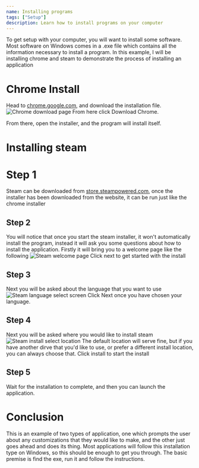 ```yaml
---
name: Installing programs
tags: ["Setup"]
description: Learn how to install programs on your computer
---
```

To get setup with your computer, you will want to install some software. Most software on Windows comes in a .exe file
which contains all the information necessary to install a program. In this example, I will be installing chrome and steam
to demonstrate the process of installing an application

# Chrome Install
Head to [chrome.google.com](https://chrome.google.com), and download the installation file.
![Chrome download page](/tutorial-assets/install-programs/download-chrome.png)
From here click Download Chrome.

From there, open the installer, and the program will install itself.

# Installing steam
# Step 1
Steam can be downloaded from [store.steampowered.com](https://store.steampowered.com/about), once the installer has been
downloaded from the website, it can be run just like the chrome installer

## Step 2
You will notice that once you start the steam installer, it won't automatically install the program, 
instead it will ask you some questions about how to install the application. Firstly it will bring you to a welcome
page like the following
![Steam welcome page](/tutorial-assets/install-programs/steam-install.png)
Click next to get started with the install

## Step 3
Next you will be asked about the language that you want to use
![Steam language select screen](/tutorial-assets/install-programs/language-choice.png)
Click Next once you have chosen your language.

## Step 4
Next you will be asked where you would like to install steam
![Steam install select location](/tutorial-assets/install-programs/install-location.png)
The default location will serve fine, but if you have another dirve that you'd like to use, or prefer a different install
location, you can always choose that. Click install to start the install

## Step 5
Wait for the installation to complete, and then you can launch the application.

# Conclusion
This is an example of two types of application, one which prompts the user about any customizations that they would like
to make, and the other just goes ahead and does its thing. Most applications will follow this installation type on Windows,
so this should be enough to get you through. The basic premise is find the exe, run it and follow the instructions.